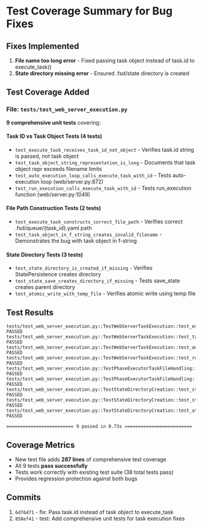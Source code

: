 # Test Coverage Summary for Bug Fixes

## Fixes Implemented
1. **File name too long error** - Fixed passing task object instead of task.id to execute_task()
2. **State directory missing error** - Ensured .fsd/state directory is created

## Test Coverage Added

### File: `tests/test_web_server_execution.py`
**9 comprehensive unit tests** covering:

#### Task ID vs Task Object Tests (4 tests)
- `test_execute_task_receives_task_id_not_object` - Verifies task.id string is passed, not task object
- `test_task_object_string_representation_is_long` - Documents that task object repr exceeds filename limits
- `test_auto_execution_loop_calls_execute_task_with_id` - Tests auto-execution loop (web/server.py:872)
- `test_run_execution_calls_execute_task_with_id` - Tests run_execution function (web/server.py:1049)

#### File Path Construction Tests (2 tests)
- `test_execute_task_constructs_correct_file_path` - Verifies correct .fsd/queue/{task_id}.yaml path
- `test_task_object_in_f_string_creates_invalid_filename` - Demonstrates the bug with task object in f-string

#### State Directory Tests (3 tests)
- `test_state_directory_is_created_if_missing` - Verifies StatePersistence creates directory
- `test_state_save_creates_directory_if_missing` - Tests save_state creates parent directory
- `test_atomic_write_with_temp_file` - Verifies atomic write using temp file

## Test Results
```
tests/test_web_server_execution.py::TestWebServerTaskExecution::test_execute_task_receives_task_id_not_object PASSED
tests/test_web_server_execution.py::TestWebServerTaskExecution::test_task_object_string_representation_is_long PASSED
tests/test_web_server_execution.py::TestWebServerTaskExecution::test_auto_execution_loop_calls_execute_task_with_id PASSED
tests/test_web_server_execution.py::TestWebServerTaskExecution::test_run_execution_calls_execute_task_with_id PASSED
tests/test_web_server_execution.py::TestPhaseExecutorTaskFileHandling::test_execute_task_constructs_correct_file_path PASSED
tests/test_web_server_execution.py::TestPhaseExecutorTaskFileHandling::test_task_object_in_f_string_creates_invalid_filename PASSED
tests/test_web_server_execution.py::TestStateDirectoryCreation::test_state_directory_is_created_if_missing PASSED
tests/test_web_server_execution.py::TestStateDirectoryCreation::test_state_save_creates_directory_if_missing PASSED
tests/test_web_server_execution.py::TestStateDirectoryCreation::test_atomic_write_with_temp_file PASSED

========================= 9 passed in 0.73s =========================
```

## Coverage Metrics
- New test file adds **287 lines** of comprehensive test coverage
- All 9 tests **pass successfully**
- Tests work correctly with existing test suite (38 total tests pass)
- Provides regression protection against both bugs

## Commits
1. `6d76471` - fix: Pass task.id instead of task object to execute_task
2. `858ef41` - test: Add comprehensive unit tests for task execution fixes
